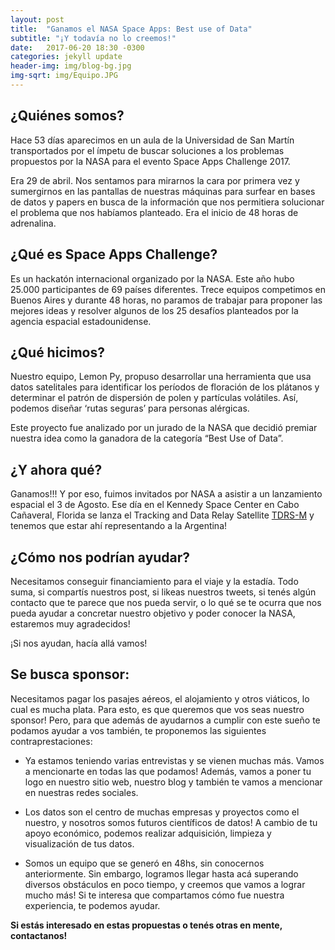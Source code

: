 ```yaml
---
layout: post
title:  "Ganamos el NASA Space Apps: Best use of Data"
subtitle: "¡Y todavía no lo creemos!"
date:   2017-06-20 18:30 -0300
categories: jekyll update
header-img: img/blog-bg.jpg
img-sqrt: img/Equipo.JPG
---
```


## ¿Quiénes somos?

Hace 53 días aparecimos en un aula de la Universidad de San Martín transportados por el ímpetu de buscar soluciones a los problemas propuestos por la NASA para el evento Space Apps Challenge 2017.

Era 29 de abril. Nos sentamos para mirarnos la cara por primera vez y sumergirnos en las pantallas de nuestras máquinas para surfear en bases de datos y papers en busca de la información que nos permitiera solucionar el problema que nos habíamos planteado. Era el inicio de 48 horas de adrenalina.


## ¿Qué es Space Apps Challenge?

Es un hackatón internacional organizado por la NASA. Este año hubo 25.000 participantes de 69 países diferentes. Trece equipos competimos en Buenos Aires y durante 48 horas, no paramos de trabajar para proponer las mejores ideas y resolver algunos de los 25 desafíos planteados por la agencia espacial estadounidense.


## ¿Qué hicimos?

Nuestro equipo, Lemon Py, propuso desarrollar una herramienta que usa datos satelitales para identificar los períodos de floración de los plátanos y determinar el patrón de dispersión de polen y partículas volátiles. Así, podemos diseñar ‘rutas seguras’ para personas alérgicas.

Este proyecto fue analizado por un jurado de la NASA que decidió premiar nuestra idea como la ganadora de la categoría “Best Use of Data”.


## ¿Y ahora qué?

Ganamos!!! Y por eso, fuimos invitados por NASA a asistir a un lanzamiento espacial el 3 de Agosto. Ese día en el Kennedy Space Center en Cabo Cañaveral, Florida se lanza el Tracking and Data Relay Satellite [TDRS-M](https://tdrs.gsfc.nasa.gov/tdrs) y tenemos que estar ahí representando a la Argentina!


## ¿Cómo nos podrían ayudar?

Necesitamos conseguir financiamiento para el viaje y la estadía. Todo suma, si compartís nuestros post, si likeas nuestros tweets, si tenés algún contacto que te parece que nos pueda servir, o lo qué se te ocurra que nos pueda ayudar a concretar nuestro objetivo y poder conocer la NASA, estaremos muy agradecidos!

¡Si nos ayudan, hacía allá vamos!

## Se busca sponsor:
Necesitamos pagar los pasajes aéreos, el alojamiento y otros viáticos, lo cual es mucha plata. Para esto, es que queremos que vos seas nuestro sponsor! Pero, para que además de ayudarnos a cumplir con este sueño te podamos ayudar a vos también, te proponemos las siguientes contraprestaciones:

* Ya estamos teniendo varias entrevistas y se vienen muchas más. Vamos a mencionarte en todas las que podamos! Además, vamos a poner tu logo en nuestro sitio web, nuestro blog y también te vamos a mencionar en nuestras redes sociales.

* Los datos son el centro de muchas empresas y proyectos como el nuestro, y nosotros somos futuros científicos de datos! A cambio de tu apoyo económico, podemos realizar adquisición, limpieza y visualización de tus datos.

* Somos un equipo que se generó en 48hs, sin conocernos anteriormente. Sin embargo, logramos llegar hasta acá superando diversos obstáculos en poco tiempo, y creemos que vamos a lograr mucho más! Si te interesa que compartamos cómo fue nuestra experiencia, te podemos ayudar.

**Si estás interesado en estas propuestas o tenés otras en mente, contactanos!**
<p style="text-align:center"><i class="fa fa-arrow-circle-down fa-3x" aria-hidden="true"></i></p>
